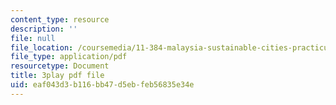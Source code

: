 ```yaml
---
content_type: resource
description: ''
file: null
file_location: /coursemedia/11-384-malaysia-sustainable-cities-practicum-spring-2018/eaf043d3b116bb47d5ebfeb56835e34e_KFajwRMlo0s.pdf
file_type: application/pdf
resourcetype: Document
title: 3play pdf file
uid: eaf043d3-b116-bb47-d5eb-feb56835e34e
---
```

